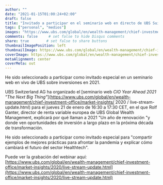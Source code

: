 ```yaml
---
author: ""
date: "2021-01-15T01:00:24+02:00"
draft: false
title: "Invitado a participar en el seminario web en directo de UBS Suiza sobre inversiones en 2021"
tags: ["personal", "medios"]
images: "https://www.ubs.com/global/en/wealth-management/chief-investment-office/market-insights/2020/live-stream-update/_jcr_content/mainpar/toplevelgrid_1296517102/col1/teaser/image.1180.origin.10776046.img/live-stream-update-banner.png"
comments: false     # set false to hide Disqus comments
share: true        # set false to share buttons
thumbnailImagePosition: left
thumbnailImage: https://www.ubs.com/global/en/wealth-management/chief-investment-office/market-insights/2020/live-stream-update/_jcr_content/mainpar/toplevelgrid_1296517102/col1/teaser/image.1180.origin.10776046.img/live-stream-update-banner.png
coverImage: https://www.ubs.com/global/en/wealth-management/chief-investment-office/market-insights/2020/live-stream-update/_jcr_content/mainpar/toplevelgrid_1296517102/col1/teaser/image.1180.origin.10776046.img/live-stream-update-banner.png
metaAlignment: center
coverMeta: out
---
```


He sido seleccionado a participar como invitado especial en un seminario web en vivo de UBS sobre inversiones en 2021.

<!--more-->

UBS Switzerland AG ha organizado el [seminario web *CIO Year Ahead 2021 "The Next Big Thing"*](https://www.ubs.com/global/en/wealth-management/chief-investment-office/market-insights/ 2020 / live-stream-update.html) para el jueves 21 de enero de 16:30 a 17:30 CET, en el que Rolf Ganter, director de renta variable europea de UBS Global Wealth Management, explicará por qué llaman a 2021 "Un año de renovación "y donde ven oportunidades de inversión a largo plazo en la próxima década de transformación.

He sido seleccionado a participar como invitado especial para "compartir ejemplos de mejores prácticas para afrontar la pandemia y explicar cómo cambiará el futuro del sector Healthtech".

Puede ver la grabación del webinar aquí: [https://www.ubs.com/global/en/wealth-management/chief-investment-office/market-insights/2020/live-stream-update.html](https://www.ubs.com/global/en/wealth-management/chief-investment-office/market-insights/2020/live-stream-update.html)
